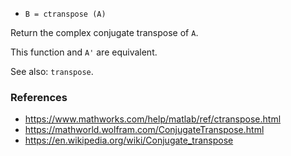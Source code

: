* `B = ctranspose (A)`

Return the complex conjugate transpose of `A`.

This function and `A'` are equivalent.

See also: `transpose`.

### References

* https://www.mathworks.com/help/matlab/ref/ctranspose.html
* https://mathworld.wolfram.com/ConjugateTranspose.html
* https://en.wikipedia.org/wiki/Conjugate_transpose
